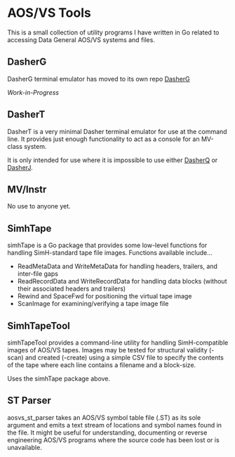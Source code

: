 # AOS/VS Tools

This is a small collection of utility programs I have written in Go related to accessing Data General AOS/VS systems and files.

## DasherG
DasherG terminal emulator has moved to its own repo  [DasherG](https://github.com/SMerrony/DasherG)

*Work-in-Progress*

## DasherT
DasherT is a very minimal Dasher terminal emulator for use at the command line.  It provides just enough functionality to act as a console for an MV-class system.

It is only intended for use where it is impossible to use either [DasherQ](https://github.com/SMerrony/DasherQ) or [DasherJ](https://github.com/SMerrony/DasherJ).

## MV/Instr
No use to anyone yet.

## SimhTape
simhTape is a Go package that provides some low-level functions for handling SimH-standard tape file images.  Functions available include...
 * ReadMetaData and WriteMetaData for handling headers, trailers, and inter-file gaps
 * ReadRecordData and WriteRecordData for handling data blocks (without their associated headers and trailers)
 * Rewind and SpaceFwd for positioning the virtual tape image
 * ScanImage for examining/verifying a tape image file

## SimhTapeTool
simhTapeTool provides a command-line utility for handling SimH-compatible images of AOS/VS tapes.  Images may be tested for structural validity (-scan) and created (-create) using a simple CSV file to specify the contents of the tape where each line contains a filename and a block-size. 

Uses the simhTape package above.

## ST Parser
aosvs_st_parser takes an AOS/VS symbol table file (.ST) as its sole argument and emits a text stream of locations and symbol names found in the file.  It might be useful for understanding, documenting or reverse engineering AOS/VS programs where the source code has been lost or is unavailable.
